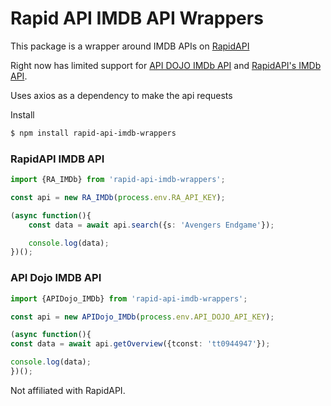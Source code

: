 # Rapid API IMDB API Wrappers

This package is a wrapper around IMDB APIs on [RapidAPI](https://rapidapi.com)

Right now has limited support for [API DOJO IMDb API](https://rapidapi.com/apidojo/api/imdb8/) and [RapidAPI's IMDb API](https://rapidapi.com/rapidapi/api/movie-database-imdb-alternative/).

Uses axios as a dependency to make the api requests

Install

```bash
$ npm install rapid-api-imdb-wrappers
```

### RapidAPI IMDB API

```ts
import {RA_IMDb} from 'rapid-api-imdb-wrappers';

const api = new RA_IMDb(process.env.RA_API_KEY);

(async function(){
    const data = await api.search({s: 'Avengers Endgame'});

    console.log(data);
})();


```

### API Dojo IMDB API

```ts
import {APIDojo_IMDb} from 'rapid-api-imdb-wrappers';

const api = new APIDojo_IMDb(process.env.API_DOJO_API_KEY);

(async function(){
const data = await api.getOverview({tconst: 'tt0944947'});

console.log(data);
})();

```

Not affiliated with RapidAPI.